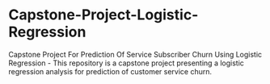 # Capstone-Project-Logistic-Regression
Capstone Project For Prediction Of Service Subscriber Churn Using Logistic Regression -
This repository is a capstone project presenting a logistic regression analysis for prediction of customer service churn.
